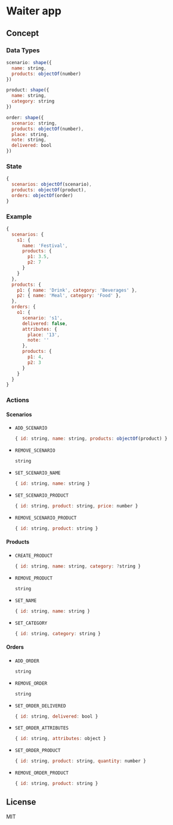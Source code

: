 # Waiter app

## Concept

### Data Types

```javascript
scenario: shape({
  name: string,
  products: objectOf(number)
})

product: shape({
  name: string,
  category: string 
})

order: shape({
  scenario: string,
  products: objectOf(number),
  place: string,
  note: string,
  delivered: bool
})
```

### State

```javascript
{
  scenarios: objectOf(scenario),
  products: objectOf(product),
  orders: objectOf(order)
}
```

### Example

```javascript
{
  scenarios: {
    s1: {
      name: 'Festival',
      products: {
        p1: 3.5,
        p2: 7
      }
    }
  },
  products: {
    p1: { name: 'Drink', category: 'Beverages' },
    p2: { name: 'Meal', category: 'Food' },
  },
  orders: {
    o1: {
      scenario: 's1',
      delivered: false,
      attributes: {
        place: '13',
        note: ''
      },
      products: {
        p1: 4,
        p2: 3
      }
    }
  }
}
```

### Actions

#### Scenarios

* `ADD_SCENARIO`

  ```javascript
  { id: string, name: string, products: objectOf(product) }
  ```

* `REMOVE_SCENARIO`

  ```javascript
  string
  ```

* `SET_SCENARIO_NAME`

  ```javascript
  { id: string, name: string }
  ```


* `SET_SCENARIO_PRODUCT`

  ```javascript
  { id: string, product: string, price: number }
  ```

* `REMOVE_SCENARIO_PRODUCT`

  ```javascript
  { id: string, product: string }
  ```

#### Products

* `CREATE_PRODUCT`
  
  ```javascript
  { id: string, name: string, category: ?string }
  ```

* `REMOVE_PRODUCT`
  
  ```javascript
  string
  ```

* `SET_NAME`
  
  ```javascript
  { id: string, name: string }
  ```

* `SET_CATEGORY`
  
  ```javascript
  { id: string, category: string }
  ```

#### Orders

* `ADD_ORDER`

  ```javascript
  string
  ```

* `REMOVE_ORDER`

  ```javascript
  string
  ```

* `SET_ORDER_DELIVERED`

  ```javascript
  { id: string, delivered: bool }
  ```

* `SET_ORDER_ATTRIBUTES`

  ```javascript
  { id: string, attributes: object }
  ```

* `SET_ORDER_PRODUCT`

  ```javascript
  { id: string, product: string, quantity: number }
  ```

* `REMOVE_ORDER_PRODUCT`

  ```javascript
  { id: string, product: string }
  ```

## License

MIT
